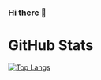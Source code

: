 ### Hi there 👋

<!--
**KXJiao/KXJiao** is a ✨ _special_ ✨ repository because its `README.md` (this file) appears on your GitHub profile.

Here are some ideas to get you started:

- 🔭 I’m currently working on ...
- 🌱 I’m currently learning ...
- 👯 I’m looking to collaborate on ...
- 🤔 I’m looking for help with ...
- 💬 Ask me about ...
- 📫 How to reach me: ...
- 😄 Pronouns: ...
- ⚡ Fun fact: ...
-->


# GitHub Stats
[![Top Langs](https://github-readme-stats.vercel.app/api/top-langs/?username=KXJiao&layout=compact)](https://github.com/anuraghazra/github-readme-stats)
